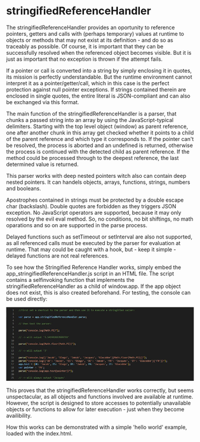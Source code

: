 # stringifiedReferenceHandler

The stringifiedReferenceHandler provides an oportunity to reference pointers, getters and calls with (perhaps temporary) values at runtime to objects or methods that may not exist at its definition - and do so as traceably as possible. Of course, it is important that they can be successfully resolved when the referenced object becomes visible. But it is just as important that no exception is thrown if the attempt fails.

If a pointer or call is converted into a string by simply enclosing it in quotes, its mission is perfectly understandable. But the runtime environment cannot interpret it as a pointer/getter/call, which in this case is the perfect protection against null pointer exceptions. If strings contained therein are enclosed in single quotes, the entire literal is JSON-compliant and can also be exchanged via this format.

The main function of the stringifiedReferenceHandler is a parser, that chunks a passed string into an array by using the JavaScript-typical delimiters. Starting with the top level object (window) as parent reference, one after another chunk in this array get checked whether it points to a child of the parent reference and which type it corresponds to. If the pointer can't be resolved, the process is aborted and an undefined is returned, otherwise the process is continued with the detected child as parent reference. If the method could be processed through to the deepest reference, the last determined value is returned.

This parser works with deep nested pointers witch also can contain deep nested pointers. It can handels objects, arrays, functions, strings, numbers and booleans. 

Apostrophes contained in strings must be protected by a double escape char (backslash). Double quotes are forbidden as they triggers JSON exception. No JavaScript operators are supported, because it may only resolved by the evil eval method. So, no conditions, no bit shiftings, no math oparations and so on are supported in the parse process.

Delayed functions such as setTimeout or setInterval are also not supported, as all referenced calls must be executed by the parser for evaluation at runtime. That may could be caught with a hook, but - keep it simple - delayed functions are not real references.

To see how the Stringified Reference Handler works, simply embed the app_stringifiedReferenceHandler.js script in an HTML file. The script contains a selfinvoking function that implements the stringifiedReferenceHandler as a child of window.app. If the app object does not exist, this is also created beforehand. For testing, the console can be used directly:

![console](https://github.com/Ben-zen-Berg/stringifiedReferenceHandler/blob/main/img/console.jpg)

This proves that the stringifiedReferenceHandler works correctly, but seems unspectacular, as all objects and functions involved are available at runtime. However, the script is designed to store accesses to potentially unavailable objects or functions to allow for later execution - just when they become availibility.

How this works can be demonstrated with a simple 'hello world' example, loaded with the index.html.
